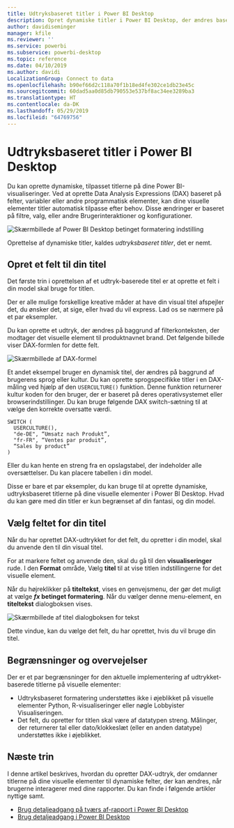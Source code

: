 ```yaml
---
title: Udtryksbaseret titler i Power BI Desktop
description: Opret dynamiske titler i Power BI Desktop, der ændres baseret på programmatisk udtryk, ved hjælp af betinget programmatisk formatering
author: davidiseminger
manager: kfile
ms.reviewer: ''
ms.service: powerbi
ms.subservice: powerbi-desktop
ms.topic: reference
ms.date: 04/10/2019
ms.author: davidi
LocalizationGroup: Connect to data
ms.openlocfilehash: b90ef66d2c118a70f1b18ed4fe302ce1db23e45c
ms.sourcegitcommit: 60dad5aa0d85db790553e537bf8ac34ee3289ba3
ms.translationtype: HT
ms.contentlocale: da-DK
ms.lasthandoff: 05/29/2019
ms.locfileid: "64769756"
---
```

# <a name="expression-based-titles-in-power-bi-desktop"></a>Udtryksbaseret titler i Power BI Desktop

Du kan oprette dynamiske, tilpasset titlerne på dine Power BI-visualiseringer. Ved at oprette Data Analysis Expressions (DAX) baseret på felter, variabler eller andre programmatisk elementer, kan dine visuelle elementer titler automatisk tilpasse efter behov. Disse ændringer er baseret på filtre, valg, eller andre Brugerinteraktioner og konfigurationer.

![Skærmbillede af Power BI Desktop betinget formatering indstilling](media/desktop-conditional-formatting-visual-titles/expression-based-title-01.png)

Oprettelse af dynamiske titler, kaldes *udtryksbaseret titler*, det er nemt. 

## <a name="create-a-field-for-your-title"></a>Opret et felt til din titel

Det første trin i oprettelsen af et udtryk-baserede titel er at oprette et felt i din model skal bruge for titlen. 

Der er alle mulige forskellige kreative måder at have din visual titel afspejler det, du ønsker det, at sige, eller hvad du vil express. Lad os se nærmere på et par eksempler.

Du kan oprette et udtryk, der ændres på baggrund af filterkonteksten, der modtager det visuelle element til produktnavnet brand. Det følgende billede viser DAX-formlen for dette felt.

![Skærmbillede af DAX-formel](media/desktop-conditional-formatting-visual-titles/expression-based-title-02.png)

Et andet eksempel bruger en dynamisk titel, der ændres på baggrund af brugerens sprog eller kultur. Du kan oprette sprogspecifikke titler i en DAX-måling ved hjælp af den `USERCULTURE()` funktion. Denne funktion returnerer kultur koden for den bruger, der er baseret på deres operativsystemet eller browserindstillinger. Du kan bruge følgende DAX switch-sætning til at vælge den korrekte oversatte værdi. 

```
SWITCH (
  USERCULTURE(),
  "de-DE", “Umsatz nach Produkt”,
  "fr-FR", “Ventes par produit”,
  “Sales by product”
)
```

Eller du kan hente en streng fra en opslagstabel, der indeholder alle oversættelser. Du kan placere tabellen i din model. 

Disse er bare et par eksempler, du kan bruge til at oprette dynamiske, udtryksbaseret titlerne på dine visuelle elementer i Power BI Desktop. Hvad du kan gøre med din titler er kun begrænset af din fantasi, og din model.


## <a name="select-your-field-for-your-title"></a>Vælg feltet for din titel

Når du har oprettet DAX-udtrykket for det felt, du opretter i din model, skal du anvende den til din visual titel.

For at markere feltet og anvende den, skal du gå til den **visualiseringer** rude. I den **Format** område, Vælg **titel** til at vise titlen indstillingerne for det visuelle element. 

Når du højreklikker på **titeltekst**, vises en genvejsmenu, der gør det muligt at vælge ***fx* betinget formatering**. Når du vælger denne menu-element, en **titeltekst** dialogboksen vises. 

![Skærmbillede af titel dialogboksen for tekst](media/desktop-conditional-formatting-visual-titles/expression-based-title-02b.png)

Dette vindue, kan du vælge det felt, du har oprettet, hvis du vil bruge din titel.

## <a name="limitations-and-considerations"></a>Begrænsninger og overvejelser

Der er et par begrænsninger for den aktuelle implementering af udtrykket-baserede titlerne på visuelle elementer:

* Udtryksbaseret formatering understøttes ikke i øjeblikket på visuelle elementer Python, R-visualiseringer eller nøgle Lobbyister Visualiseringen.
* Det felt, du opretter for titlen skal være af datatypen streng. Målinger, der returnerer tal eller dato/klokkeslæt (eller en anden datatype) understøttes ikke i øjeblikket.

## <a name="next-steps"></a>Næste trin

I denne artikel beskrives, hvordan du opretter DAX-udtryk, der omdanner titlerne på dine visuelle elementer til dynamiske felter, der kan ændres, når brugerne interagerer med dine rapporter. Du kan finde i følgende artikler nyttige samt.

* [Brug detaljeadgang på tværs af-rapport i Power BI Desktop](desktop-cross-report-drill-through.md)
* [Brug detaljeadgang i Power BI Desktop](desktop-drillthrough.md)